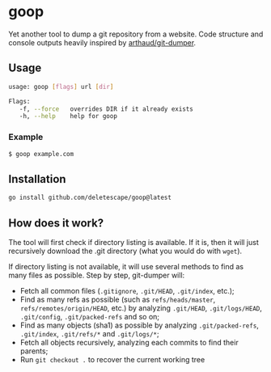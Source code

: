 # goop

Yet another tool to dump a git repository from a website. Code structure and console outputs heavily inspired by [arthaud/git-dumper](https://github.com/arthaud/git-dumper).

## Usage
```bash
usage: goop [flags] url [dir]

Flags:
   -f, --force   overrides DIR if it already exists
   -h, --help    help for goop
```

### Example
```bash
$ goop example.com
```

## Installation

```bash
go install github.com/deletescape/goop@latest
```

## How does it work?

The tool will first check if directory listing is available. If it is, then it will just recursively download the .git directory (what you would do with `wget`).

If directory listing is not available, it will use several methods to find as many files as possible. Step by step, git-dumper will:
* Fetch all common files (`.gitignore`, `.git/HEAD`, `.git/index`, etc.);
* Find as many refs as possible (such as `refs/heads/master`, `refs/remotes/origin/HEAD`, etc.) by analyzing `.git/HEAD`, `.git/logs/HEAD`, `.git/config`, `.git/packed-refs` and so on;
* Find as many objects (sha1) as possible by analyzing `.git/packed-refs`, `.git/index`, `.git/refs/*` and `.git/logs/*`;
* Fetch all objects recursively, analyzing each commits to find their parents;
* Run `git checkout .` to recover the current working tree
